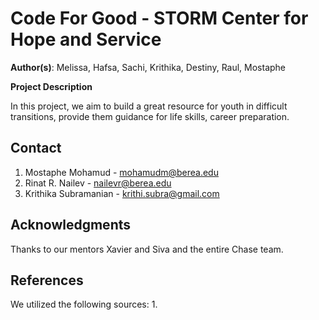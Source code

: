 # Code For Good - STORM Center for Hope and Service

️**Author(s)**: Melissa, Hafsa, Sachi, Krithika, Destiny, Raul, Mostaphe

️**Project Description**

In this project, we aim to build a great resource for youth in difficult transitions, provide them guidance for life skills, career preparation.

## Contact

1. Mostaphe Mohamud - mohamudm@berea.edu
2. Rinat R. Nailev - nailevr@berea.edu
3. Krithika Subramanian - krithi.subra@gmail.com

## Acknowledgments

Thanks to our mentors Xavier and Siva and the entire Chase team. 

## References

We utilized the following sources:
1. 
